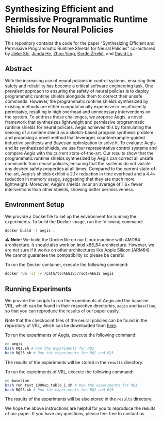 # Synthesizing Efficient and Permissive Programmatic Runtime Shields for Neural Policies

This repository contains the code for the paper "Synthesizing Efficient and Permissive Programmatic Runtime Shields for Neural Policies" co-authored by [Jieke Shi](https://jiekeshi.github.io), [Junda He](https://jundahe.github.io), [Zhou Yang](https://yangzhou6666.github.io), [Ðorđe Žikelić](https://djordjezikelic.github.io), and [David Lo](http://www.mysmu.edu/faculty/davidlo/).

## Abstract

With the increasing use of neural policies in control systems, ensuring their safety and reliability has become a critical software engineering task. One prevalent approach to ensuring the safety of neural policies is to deploy programmatic runtime shields alongside them to correct their unsafe commands. However, the programmatic runtime shields synthesized by existing methods are either computationally expensive or insufficiently permissive, resulting in high overhead and unnecessary interventions on the system. To address these challenges, we propose Aegis, a novel framework that synthesizes lightweight and permissive programmatic runtime shields for neural policies. Aegis achieves this by formulating the seeking of a runtime shield as a sketch-based program synthesis problem and proposing a novel method that leverages counterexample-guided inductive synthesis and Bayesian optimization to solve it. To evaluate Aegis and its synthesized shields, we use four representative control systems and compare Aegis with the current state-of-the-art. Our results show that the programmatic runtime shields synthesized by Aegis can correct all unsafe commands from neural policies, ensuring that the systems do not violate any desired safety properties at all times. Compared to the current state-of-the-art, Aegis’s shields exhibit a 2.1× reduction in time overhead and a 4.4× reduction in memory usage, suggesting that they are much more lightweight. Moreover, Aegis’s shields incur an average of 1.6× fewer interventions than other shields, showing better permissiveness.

## Environment Setup

We provide a Dockerfile to set up the environment for running the experiments. To build the Docker image, run the following command:

```bash
docker build -t aegis .
```

⚠️ **Note:** We build the Dockerfile on our Linux machine with AMD64 architecture. It should also work on Intel x86_64 architecture. However, we are not sure if it works on other architectures like Apple Silicon (ARM64). We cannot guarantee the compatibility so please be careful.

To run the Docker container, execute the following command:

```bash
docker run -it -v /path/to/AEGIS:/root/AEGIS aegis
```

## Running Experiments

We provide the scripts to run the experiments of Aegis and the baseline VRL, which can be found in their respective directories, `aegis` and `baseline`, so that you can reproduce the results of our paper easily.

Note that the checkpoint files of the neural policies can be found in the repository of VRL, which can be downloaded from [here](https://github.com/RU-Automated-Reasoning-Group/VRL_CodeReview/tree/master/ddpg_chkp).

To run the experiments of Aegis, execute the following command:

```bash
cd aegis
bash RQ1.sh # Run the experiments for RQ1
bash RQ23.sh # Run the experiments for RQ2 and RQ3
```

The results of the experiments will be stored in the `results` directory.

To run the experiments of VRL, execute the following command:

```bash
cd baseline
bash run_test_1000ep_table_1.sh # Run the experiments for RQ1
bash RQ23.sh # Run the experiments for RQ2 and RQ3
```

The results of the experiments will be also stored in the `results` directory.

We hope the above instructions are helpful for you to reproduce the results of our paper. If you have any questions, please feel free to contact us.